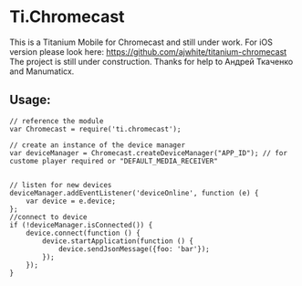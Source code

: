 Ti.Chromecast
=============
This is a Titanium Mobile for Chromecast and still under work. For iOS version please look here: https://github.com/ajwhite/titanium-chromecast
The project is still under construction. Thanks for help to Андрей Ткаченко and Manumaticx.


Usage:
------
~~~
// reference the module
var Chromecast = require('ti.chromecast');

// create an instance of the device manager
var deviceManager = Chromecast.createDeviceManager("APP_ID"); // for custome player required or "DEFAULT_MEDIA_RECEIVER"


// listen for new devices
deviceManager.addEventListener('deviceOnline', function (e) {
    var device = e.device;
};
//connect to device
if (!deviceManager.isConnected()) {
    device.connect(function () {
        device.startApplication(function () {
            device.sendJsonMessage({foo: 'bar'});
        });
    });
}



~~~

